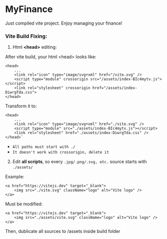 # MyFinance

Just compiled vite project.
Enjoy managing your finance!

### Vite Build Fixing:

1. Html **\<head\>** editing:

After vite build, your html \<head\> looks like:

```
<head>
    ...
    <link rel="icon" type="image/svg+xml" href="/vite.svg" />
    <script type="module" crossorigin src="/assets/index-BIc4mytv.js"></script>
    <link rel="stylesheet" crossorigin href="/assets/index-DiwrgTda.css">
</head>
```

Transform it to:

```
<head>
    ...
    <link rel="icon" type="image/svg+xml" href="./vite.svg" />
    <script type="module" src="./assets/index-BIc4mytv.js"></script>
    <link rel="stylesheet" href="./assets/index-DiwrgTda.css" />
</head>`
```

- `All paths must start with ./`
- `It doesn't work with crossorigin, delete it`

2. Edit **all scripts**, so every `.jpg/.png/.svg, etc.` source starts with `./assets/`

Example:

```
<a href="https://vitejs.dev" target="_blank">
    <img src="./vite.svg" className="logo" alt="Vite logo" />
</a>
```

Must be modified:

```
<a href="https://vitejs.dev" target="_blank">
    <img src="./assets/vite.svg" className="logo" alt="Vite logo" />
</a>
```

Then, dublicate all sources to /assets inside build folder
